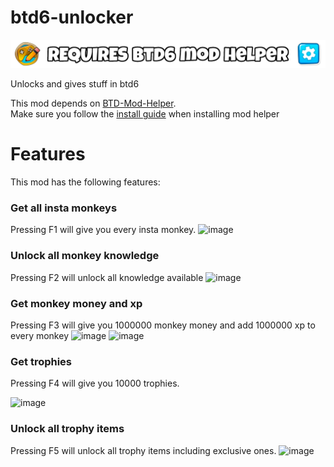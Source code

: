 # btd6-unlocker
[![Requires BTD6 Mod Helper](https://raw.githubusercontent.com/gurrenm3/BTD-Mod-Helper/master/banner.png)](https://github.com/gurrenm3/BTD-Mod-Helper#readme)

Unlocks and gives stuff in btd6

This mod depends on [BTD-Mod-Helper](https://github.com/gurrenm3/BTD-Mod-Helper). <br />
Make sure you follow the [install guide](https://github.com/gurrenm3/BTD-Mod-Helper/wiki/Install-Guide) when installing mod helper

# Features
This mod has the following features:

### Get all insta monkeys
  Pressing F1 will give you every insta monkey.
  ![image](https://user-images.githubusercontent.com/52731127/204103681-56bba02a-cf77-4934-81bd-da12c0783ae8.png)

### Unlock all monkey knowledge
  Pressing F2 will unlock all knowledge available
  ![image](https://user-images.githubusercontent.com/52731127/204103691-e553c089-6f40-4da1-a743-fb766a12ad89.png)

### Get monkey money and xp
  Pressing F3 will give you 1000000 monkey money and add 1000000 xp to every monkey
  ![image](https://user-images.githubusercontent.com/52731127/204103822-807b9204-74db-419f-8cfb-30f4df3d46bd.png)
  ![image](https://user-images.githubusercontent.com/52731127/204103829-35c7a15f-0a2b-4256-88b1-449665080869.png)
  
### Get trophies
  Pressing F4 will give you 10000 trophies.
  
  ![image](https://user-images.githubusercontent.com/52731127/204103912-8230be5c-d833-4e23-bc48-c35a2959335e.png)

### Unlock all trophy items
  Pressing F5 will unlock all trophy items including exclusive ones.
  ![image](https://user-images.githubusercontent.com/52731127/204103936-be59f4c7-5dac-448e-a0f9-222060fbd205.png)
